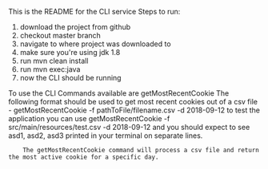 This is the README for the CLI service
Steps to run:
1) download the project from github
2) checkout master branch 
3) navigate to where project was downloaded to
4) make sure you're using jdk 1.8
5) run mvn clean install
6) run mvn exec:java
7) now the CLI should be running

To use the CLI
    Commands available are getMostRecentCookie
        The following format should be used to get most recent cookies out of a csv file - 
        getMostRecentCookie -f pathToFile/filename.csv -d 2018-09-12
        to test the application you can use getMostRecentCookie -f src/main/resources/test.csv -d 2018-09-12 and you should expect 
        to see asd1, asd2, asd3 printed in your terminal on separate lines.

        The getMostRecentCookie command will process a csv file and return the most active cookie for a specific day.
